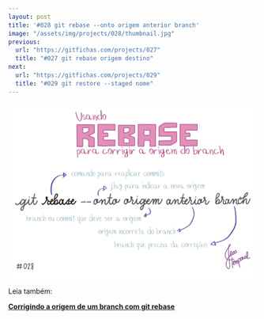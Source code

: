 ```yaml
---
layout: post
title: '#028 git rebase --onto origem anterior branch'
image: "/assets/img/projects/028/thumbnail.jpg"
previous:
  url: "https://gitfichas.com/projects/027"
  title: "#027 git rebase origem destino"
next:
  url: "https://gitfichas.com/projects/029"
  title: "#029 git restore --staged nome"
---
```


<img alt="O comando git rebase --onto origem anterior branch serve tornar o 'origem' como o ramo de origem do 'branch'." src="/assets/img/projects/028/full.jpg">

Leia também:

<a href="https://jtemporal.com/corrigindo-a-origem-de-um-branch-com-git-rebase/">
  <strong>Corrigindo a origem de um branch com git rebase</strong>
</a>